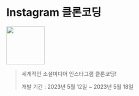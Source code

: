 # Instagram 클론코딩
<!-- ![image](https://github.com/yoobeommo/cloneInstagram/assets/105355963/c7585792-7a70-4617-81e7-205f272fb5d6) -->
<img src="https://github.com/yoobeommo/cloneInstagram/assets/105355963/c7585792-7a70-4617-81e7-205f272fb5d6"  width="100" height="100"/>

>   세계적인 소셜미디어 인스타그램 클론코딩!  
>
>   개발 기간 : 2023년 5월 12일 ~ 2023년 5월 18일



